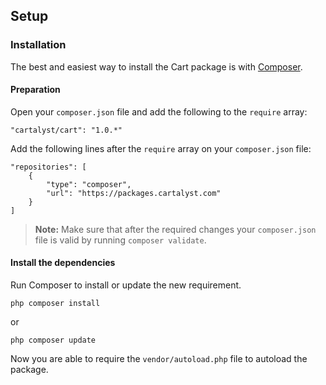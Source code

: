 ## Setup

### Installation

The best and easiest way to install the Cart package is with [Composer](http://getcomposer.org).

#### Preparation

Open your `composer.json` file and add the following to the `require` array:

	"cartalyst/cart": "1.0.*"

Add the following lines after the `require` array on your `composer.json` file:

	"repositories": [
		{
			"type": "composer",
			"url": "https://packages.cartalyst.com"
		}
	]

> **Note:** Make sure that after the required changes your `composer.json` file is valid by running `composer validate`.

#### Install the dependencies

Run Composer to install or update the new requirement.

	php composer install

or

	php composer update

Now you are able to require the `vendor/autoload.php` file to autoload the package.
